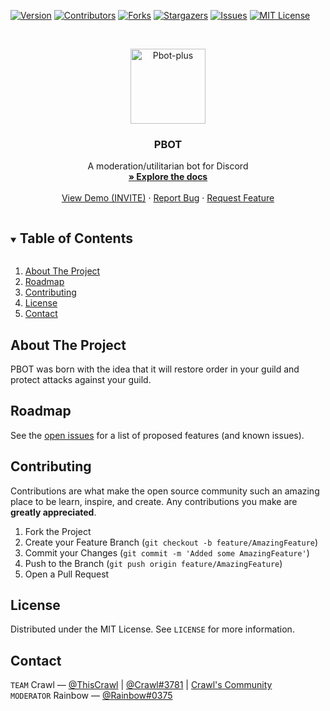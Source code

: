 [![Version][version-shield]](version-url)
[![Contributors][contributors-shield]][contributors-url]
[![Forks][forks-shield]][forks-url]
[![Stargazers][stars-shield]][stars-url]
[![Issues][issues-shield]][issues-url]
[![MIT License][license-shield]][license-url]

<!-- PROJECT LOGO -->
<br />
<p align="center">
  <a href="https://github.com/Pbot-plus/Bot">
    <img src="https://cdn.discordapp.com/avatars/835258987800821791/7dbb50307d917c76f993ac6f21146d80.png" alt="Pbot-plus" width="120" height="120">
  </a>

  <h3 align="center">PBOT</h3>

  <p align="center">
    A moderation/utilitarian bot for Discord
    <br />
    <a href="https://proxity.ml/" target="_blank"><strong>» Explore the docs</strong></a>
    <br />
    <br />
    <a href="https://discord.com/oauth2/authorize?client_id=835258987800821791&scope=bot&permissions=2147484680">View Demo (INVITE)</a>
    ·
    <a href="https://github.com/Pbot-plus/Bot/issues">Report Bug</a>
    ·
    <a href="https://github.com/Pbot-plus/Bot/issues">Request Feature</a>
  </p>
</p>

<!-- TABLE OF CONTENTS -->
<details open="open">
  <summary><h2 style="display: inline-block">Table of Contents</h2></summary>
  <ol>
    <li>
      <a href="#about-the-project">About The Project</a>
      <ul>
        </ul>
    </li>
    <li><a href="#roadmap">Roadmap</a></li>
    <li><a href="#contributing">Contributing</a></li>
    <li><a href="#license">License</a></li>
    <li><a href="#contact">Contact</a></li>

  </ol>
</details>

<!-- ABOUT THE PROJECT -->

## About The Project

PBOT was born with the idea that it will restore order in your guild and protect attacks against your guild.

<!-- ROADMAP -->

## Roadmap

See the [open issues](https://github.com/Pbot-plus/Bot/issues) for a list of proposed features (and known issues).

<!-- CONTRIBUTING -->

## Contributing

Contributions are what make the open source community such an amazing place to be learn, inspire, and create. Any contributions you make are **greatly appreciated**.

1. Fork the Project
2. Create your Feature Branch (`git checkout -b feature/AmazingFeature`)
3. Commit your Changes (`git commit -m 'Added some AmazingFeature'`)
4. Push to the Branch (`git push origin feature/AmazingFeature`)
5. Open a Pull Request

<!-- LICENSE -->

## License

Distributed under the MIT License. See `LICENSE` for more information.

<!-- CONTACT -->

## Contact

`TEAM` Crawl — [@ThisCrawl](https://twitter.com/ThisCrawl)
| [@Crawl#3781](https://discord.gg/FxAuwXCAv6) | [Crawl's Community](https://discord.gg/FxAuwXCAv6)
<br/>
`MODERATOR` Rainbow — [@Rainbow#0375](https://proxity.ml)

[version-shield]: https://img.shields.io/github/package-json/v/Pbot-plus/Bot?style=for-the-badge
[version-url]: https://github.com/Pbot-plus/Bot
[contributors-shield]: https://img.shields.io/github/contributors/Pbot-plus/Bot.svg?style=for-the-badge
[contributors-url]: https://github.com/Pbot-plus/Bot/graphs/contributors
[forks-shield]: https://img.shields.io/github/forks/Pbot-plus/Bot.svg?style=for-the-badge
[forks-url]: https://github.com/Pbot-plus/Bot/network/members
[stars-shield]: https://img.shields.io/github/stars/Pbot-plus/Bot.svg?style=for-the-badge
[stars-url]: https://github.com/Pbot-plus/Bot/stargazers
[issues-shield]: https://img.shields.io/github/issues/Pbot-plus/Bot.svg?style=for-the-badge
[issues-url]: https://github.com/Pbot-plus/Bot/issues
[license-shield]: https://img.shields.io/github/license/Pbot-plus/Bot.svg?style=for-the-badge
[license-url]: https://github.com/Pbot-plus/Bot/blob/main/LICENSE
